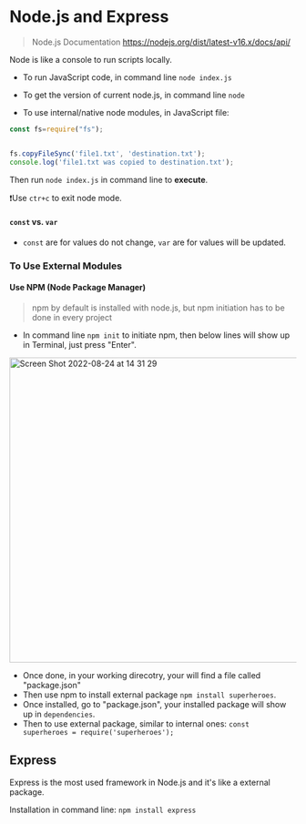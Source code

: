 # Node.js and Express


> Node.js Documentation https://nodejs.org/dist/latest-v16.x/docs/api/


Node is like a console to run scripts locally.

- To run JavaScript code, in command line `node index.js`

- To get the version of current node.js, in command line `node`

- To use internal/native node modules, in JavaScript file:

```javascript
const fs=require("fs");


fs.copyFileSync('file1.txt', 'destination.txt');
console.log('file1.txt was copied to destination.txt');
```
Then run `node index.js` in command line to **execute**.

❗️Use `ctr+c` to exit node mode.

#### `const` vs. `var`
  - `const` are for values do not change, `var` are for values will be updated.

### To Use External Modules

#### Use NPM (Node Package Manager)

> npm by default is installed with node.js, but npm initiation has to be done in every project


- In command line `npm init` to initiate npm, then below lines will show up in Terminal, just press "Enter".

<img width="536" alt="Screen Shot 2022-08-24 at 14 31 29" src="https://user-images.githubusercontent.com/103771536/186495963-5d16fb10-5f58-4775-b029-ed4c6e4ee0ce.png">


- Once done, in your working direcotry, your will find a file called "package.json"
- Then use npm to install external package `npm install superheroes`.
- Once installed, go to "package.json", your installed package will show up in `dependencies`.
- Then to use external package, similar to internal ones: `const superheroes = require('superheroes');`



## Express

Express is the most used framework in Node.js and it's like a external package.

Installation in command line: `npm install express `























